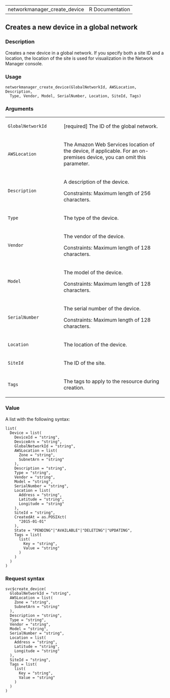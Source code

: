 <table style="width: 100%;">
<tbody>
<tr class="odd">
<td>networkmanager_create_device</td>
<td style="text-align: right;">R Documentation</td>
</tr>
</tbody>
</table>

## Creates a new device in a global network

### Description

Creates a new device in a global network. If you specify both a site ID
and a location, the location of the site is used for visualization in
the Network Manager console.

### Usage

    networkmanager_create_device(GlobalNetworkId, AWSLocation, Description,
      Type, Vendor, Model, SerialNumber, Location, SiteId, Tags)

### Arguments

<table>
<colgroup>
<col style="width: 35%" />
<col style="width: 65%" />
</colgroup>
<tbody>
<tr class="odd">
<td><code
id="networkmanager_create_device_:_GlobalNetworkId">GlobalNetworkId</code></td>
<td><p>[required] The ID of the global network.</p></td>
</tr>
<tr class="even">
<td><code
id="networkmanager_create_device_:_AWSLocation">AWSLocation</code></td>
<td><p>The Amazon Web Services location of the device, if applicable.
For an on-premises device, you can omit this parameter.</p></td>
</tr>
<tr class="odd">
<td><code
id="networkmanager_create_device_:_Description">Description</code></td>
<td><p>A description of the device.</p>
<p>Constraints: Maximum length of 256 characters.</p></td>
</tr>
<tr class="even">
<td><code id="networkmanager_create_device_:_Type">Type</code></td>
<td><p>The type of the device.</p></td>
</tr>
<tr class="odd">
<td><code id="networkmanager_create_device_:_Vendor">Vendor</code></td>
<td><p>The vendor of the device.</p>
<p>Constraints: Maximum length of 128 characters.</p></td>
</tr>
<tr class="even">
<td><code id="networkmanager_create_device_:_Model">Model</code></td>
<td><p>The model of the device.</p>
<p>Constraints: Maximum length of 128 characters.</p></td>
</tr>
<tr class="odd">
<td><code
id="networkmanager_create_device_:_SerialNumber">SerialNumber</code></td>
<td><p>The serial number of the device.</p>
<p>Constraints: Maximum length of 128 characters.</p></td>
</tr>
<tr class="even">
<td><code
id="networkmanager_create_device_:_Location">Location</code></td>
<td><p>The location of the device.</p></td>
</tr>
<tr class="odd">
<td><code id="networkmanager_create_device_:_SiteId">SiteId</code></td>
<td><p>The ID of the site.</p></td>
</tr>
<tr class="even">
<td><code id="networkmanager_create_device_:_Tags">Tags</code></td>
<td><p>The tags to apply to the resource during creation.</p></td>
</tr>
</tbody>
</table>

### Value

A list with the following syntax:

    list(
      Device = list(
        DeviceId = "string",
        DeviceArn = "string",
        GlobalNetworkId = "string",
        AWSLocation = list(
          Zone = "string",
          SubnetArn = "string"
        ),
        Description = "string",
        Type = "string",
        Vendor = "string",
        Model = "string",
        SerialNumber = "string",
        Location = list(
          Address = "string",
          Latitude = "string",
          Longitude = "string"
        ),
        SiteId = "string",
        CreatedAt = as.POSIXct(
          "2015-01-01"
        ),
        State = "PENDING"|"AVAILABLE"|"DELETING"|"UPDATING",
        Tags = list(
          list(
            Key = "string",
            Value = "string"
          )
        )
      )
    )

### Request syntax

    svc$create_device(
      GlobalNetworkId = "string",
      AWSLocation = list(
        Zone = "string",
        SubnetArn = "string"
      ),
      Description = "string",
      Type = "string",
      Vendor = "string",
      Model = "string",
      SerialNumber = "string",
      Location = list(
        Address = "string",
        Latitude = "string",
        Longitude = "string"
      ),
      SiteId = "string",
      Tags = list(
        list(
          Key = "string",
          Value = "string"
        )
      )
    )
